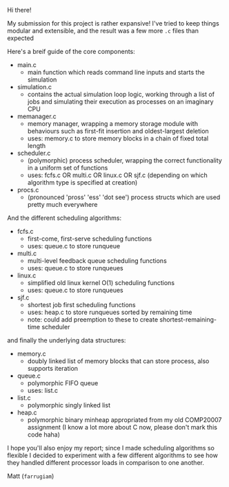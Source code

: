 Hi there!

My submission for this project is rather expansive! I've tried to keep things
modular and extensible, and the result was a few more `.c` files than expected

Here's a breif guide of the core components:

* main.c
	+ main function which reads command line inputs and starts the simulation
* simulation.c
	+ contains the actual simulation loop logic, working through a list
	of jobs and simulating their execution as processes on an imaginary CPU
* memanager.c
	+ memory manager, wrapping a memory storage module with behaviours such
	as first-fit insertion and oldest-largest deletion
	+ uses: memory.c to store memory blocks in a chain of fixed total length
* scheduler.c
	+ (polymorphic) process scheduler, wrapping the correct functionality in
	a uniform set of functions
	+ uses: fcfs.c OR multi.c OR linux.c OR sjf.c (depending on which algorithm type is specified at creation)
* procs.c
	+ (pronounced 'pross' 'ess' 'dot see') process structs which are used
	pretty much everywhere

And the different scheduling algorithms:

* fcfs.c
	+ first-come, first-serve scheduling functions
	+ uses: queue.c to store runqueue
* multi.c
	+ multi-level feedback queue scheduling functions
	+ uses: queue.c to store runqueues
* linux.c
	+ simplified old linux kernel O(1) scheduling functions
	+ uses: queue.c to store runqueues
* sjf.c
	+ shortest job first scheduling functions
	+ uses: heap.c to store runqueues sorted by remaining time
	+ note: could add preemption to these to create shortest-remaining-time scheduler

and finally the underlying data structures:

* memory.c
	+ doubly linked list of memory blocks that can store process, also supports iteration
* queue.c
	+ polymorphic FIFO queue
	+ uses: list.c
* list.c
	+ polymorphic singly linked list
* heap.c
	+ polymorphic binary minheap appropriated from my old COMP20007 assignment (I know a lot more about C now, please don't mark this code haha)

I hope you'll also enjoy my report; since I made scheduling algorithms so
flexible I decided to experiment with a few different algorithms to see how
they handled different processor loads in comparison to one another.

Matt (`farrugiam`)